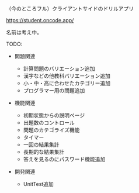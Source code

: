 （今のところフル）クライアントサイドのドリルアプリ

https://student.oncode.app/

名前は考え中。

TODO: 
- 問題関連
    - 計算問題のバリエーション追加
    - 漢字などの他教科バリエーション追加
    - 小・中・高に合わせたカテゴリー追加
    - プログラマー用の問題追加

- 機能関連
    - 初期状態からの説明ページ
    - 出題数のコントロール
    - 問題のカテゴライズ機能
    - タイマー
    - 一回の結果集計
    - 長期的な結果集計
    - 答えを見るのにパスワード機能追加

- 開発関連
    - UnitTest追加
